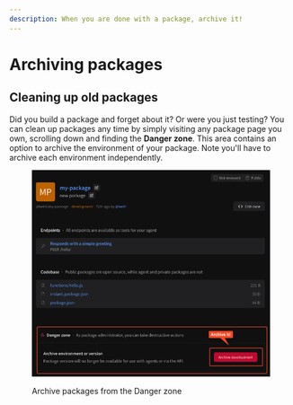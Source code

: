 ```yaml
---
description: When you are done with a package, archive it!
---
```


# Archiving packages

## Cleaning up old packages

Did you build a package and forget about it? Or were you just testing? You can clean up packages any time by simply visiting any package page you own, scrolling down and finding the **Danger zone**. This area contains an option to archive the environment of your package. Note you'll have to archive each environment independently.

<figure><img src=".gitbook/assets/SCR-20250516-nyop.png" alt=""><figcaption><p>Archive packages from the Danger zone</p></figcaption></figure>
